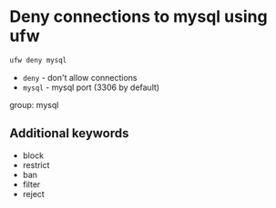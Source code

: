 # Deny connections to mysql using ufw

```bash
ufw deny mysql
```

- `deny` - don't allow connections
- `mysql` - mysql port (3306 by default)

group: mysql


## Additional keywords
- block
- restrict
- ban
- filter
- reject
